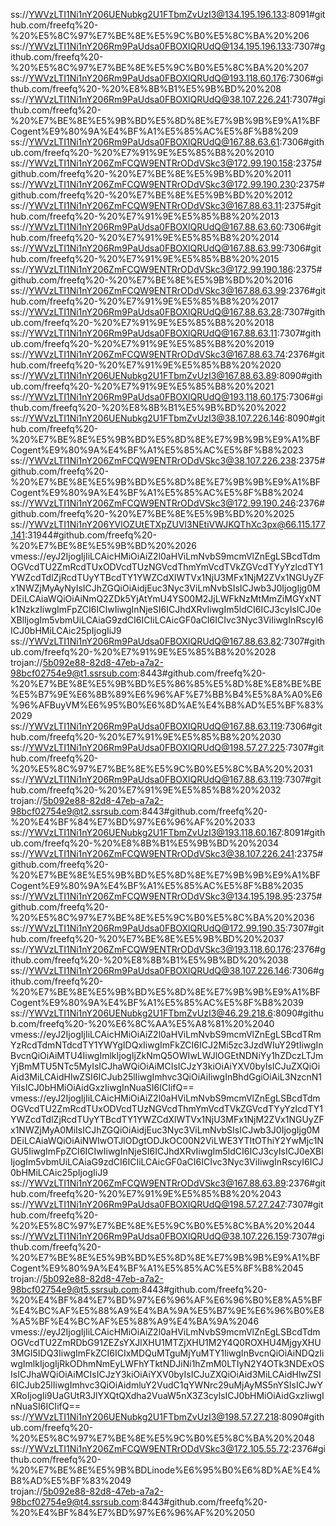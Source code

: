 ss://YWVzLTI1Ni1nY206UENubkg2U1FTbmZvUzI3@134.195.196.133:8091#github.com/freefq%20-%20%E5%8C%97%E7%BE%8E%E5%9C%B0%E5%8C%BA%20%206  
ss://YWVzLTI1Ni1nY206Rm9PaUdsa0FBOXlQRUdQ@134.195.196.133:7307#github.com/freefq%20-%20%E5%8C%97%E7%BE%8E%E5%9C%B0%E5%8C%BA%20%207  
ss://YWVzLTI1Ni1nY206Rm9PaUdsa0FBOXlQRUdQ@193.118.60.176:7306#github.com/freefq%20-%20%E8%8B%B1%E5%9B%BD%20%208  
ss://YWVzLTI1Ni1nY206Rm9PaUdsa0FBOXlQRUdQ@38.107.226.241:7307#github.com/freefq%20-%20%E7%BE%8E%E5%9B%BD%E5%8D%8E%E7%9B%9B%E9%A1%BFCogent%E9%80%9A%E4%BF%A1%E5%85%AC%E5%8F%B8%209  
ss://YWVzLTI1Ni1nY206Rm9PaUdsa0FBOXlQRUdQ@167.88.63.61:7306#github.com/freefq%20-%20%E7%91%9E%E5%85%B8%20%2010  
ss://YWVzLTI1Ni1nY206ZmFCQW9ENTRrODdVSkc3@172.99.190.158:2375#github.com/freefq%20-%20%E7%BE%8E%E5%9B%BD%20%2011  
ss://YWVzLTI1Ni1nY206ZmFCQW9ENTRrODdVSkc3@172.99.190.230:2375#github.com/freefq%20-%20%E7%BE%8E%E5%9B%BD%20%2012  
ss://YWVzLTI1Ni1nY206ZmFCQW9ENTRrODdVSkc3@167.88.63.11:2375#github.com/freefq%20-%20%E7%91%9E%E5%85%B8%20%2013  
ss://YWVzLTI1Ni1nY206Rm9PaUdsa0FBOXlQRUdQ@167.88.63.60:7306#github.com/freefq%20-%20%E7%91%9E%E5%85%B8%20%2014  
ss://YWVzLTI1Ni1nY206Rm9PaUdsa0FBOXlQRUdQ@167.88.63.99:7306#github.com/freefq%20-%20%E7%91%9E%E5%85%B8%20%2015  
ss://YWVzLTI1Ni1nY206ZmFCQW9ENTRrODdVSkc3@172.99.190.186:2375#github.com/freefq%20-%20%E7%BE%8E%E5%9B%BD%20%2016  
ss://YWVzLTI1Ni1nY206ZmFCQW9ENTRrODdVSkc3@167.88.63.99:2376#github.com/freefq%20-%20%E7%91%9E%E5%85%B8%20%2017  
ss://YWVzLTI1Ni1nY206Rm9PaUdsa0FBOXlQRUdQ@167.88.63.28:7307#github.com/freefq%20-%20%E7%91%9E%E5%85%B8%20%2018  
ss://YWVzLTI1Ni1nY206Rm9PaUdsa0FBOXlQRUdQ@167.88.63.11:7307#github.com/freefq%20-%20%E7%91%9E%E5%85%B8%20%2019  
ss://YWVzLTI1Ni1nY206ZmFCQW9ENTRrODdVSkc3@167.88.63.74:2376#github.com/freefq%20-%20%E7%91%9E%E5%85%B8%20%2020  
ss://YWVzLTI1Ni1nY206UENubkg2U1FTbmZvUzI3@167.88.63.89:8090#github.com/freefq%20-%20%E7%91%9E%E5%85%B8%20%2021  
ss://YWVzLTI1Ni1nY206Rm9PaUdsa0FBOXlQRUdQ@193.118.60.175:7306#github.com/freefq%20-%20%E8%8B%B1%E5%9B%BD%20%2022  
ss://YWVzLTI1Ni1nY206UENubkg2U1FTbmZvUzI3@38.107.226.146:8090#github.com/freefq%20-%20%E7%BE%8E%E5%9B%BD%E5%8D%8E%E7%9B%9B%E9%A1%BFCogent%E9%80%9A%E4%BF%A1%E5%85%AC%E5%8F%B8%2023  
ss://YWVzLTI1Ni1nY206ZmFCQW9ENTRrODdVSkc3@38.107.226.238:2375#github.com/freefq%20-%20%E7%BE%8E%E5%9B%BD%E5%8D%8E%E7%9B%9B%E9%A1%BFCogent%E9%80%9A%E4%BF%A1%E5%85%AC%E5%8F%B8%2024  
ss://YWVzLTI1Ni1nY206ZmFCQW9ENTRrODdVSkc3@172.99.190.246:2376#github.com/freefq%20-%20%E7%BE%8E%E5%9B%BD%20%2025  
ss://YWVzLTI1Ni1nY206YVlOZUtETXpZUVl3NEtiVWJKQThXc3px@66.115.177.141:31944#github.com/freefq%20-%20%E7%BE%8E%E5%9B%BD%20%2026  
vmess://eyJ2IjogIjIiLCAicHMiOiAiZ2l0aHViLmNvbS9mcmVlZnEgLSBcdTdmOGVcdTU2ZmRcdTUxODVcdTUzNGVcdThmYmVcdTVkZGVcdTYyYzlcdTY1YWZcdTdlZjRcdTUyYTBcdTY1YWZCdXlWTVx1NjU3MFx1NjM2ZVx1NGUyZFx1NWZjMyAyNyIsICJhZGQiOiAidjEuc3Nyc3ViLmNvbSIsICJwb3J0IjogIjg0MDEiLCAiaWQiOiAiNmQ2ZDk5YjAtYmU4YS00M2JjLWFkNzMtMmZiMGYxNTk1NzkzIiwgImFpZCI6ICIwIiwgInNjeSI6ICJhdXRvIiwgIm5ldCI6ICJ3cyIsICJ0eXBlIjogIm5vbmUiLCAiaG9zdCI6ICIiLCAicGF0aCI6ICIvc3Nyc3ViIiwgInRscyI6ICJ0bHMiLCAic25pIjogIiJ9  
ss://YWVzLTI1Ni1nY206Rm9PaUdsa0FBOXlQRUdQ@167.88.63.82:7307#github.com/freefq%20-%20%E7%91%9E%E5%85%B8%20%2028  
trojan://5b092e88-82d8-47eb-a7a2-98bcf02754e9@t1.ssrsub.com:8443#github.com/freefq%20-%20%E7%BE%8E%E5%9B%BD%E5%86%85%E5%8D%8E%E8%BE%BE%E5%B7%9E%E6%8B%89%E6%96%AF%E7%BB%B4%E5%8A%A0%E6%96%AFBuyVM%E6%95%B0%E6%8D%AE%E4%B8%AD%E5%BF%83%2029  
ss://YWVzLTI1Ni1nY206Rm9PaUdsa0FBOXlQRUdQ@167.88.63.119:7306#github.com/freefq%20-%20%E7%91%9E%E5%85%B8%20%2030  
ss://YWVzLTI1Ni1nY206Rm9PaUdsa0FBOXlQRUdQ@198.57.27.225:7307#github.com/freefq%20-%20%E5%8C%97%E7%BE%8E%E5%9C%B0%E5%8C%BA%20%2031  
ss://YWVzLTI1Ni1nY206Rm9PaUdsa0FBOXlQRUdQ@167.88.63.119:7307#github.com/freefq%20-%20%E7%91%9E%E5%85%B8%20%2032  
trojan://5b092e88-82d8-47eb-a7a2-98bcf02754e9@t2.ssrsub.com:8443#github.com/freefq%20-%20%E4%BF%84%E7%BD%97%E6%96%AF%20%2033  
ss://YWVzLTI1Ni1nY206UENubkg2U1FTbmZvUzI3@193.118.60.167:8091#github.com/freefq%20-%20%E8%8B%B1%E5%9B%BD%20%2034  
ss://YWVzLTI1Ni1nY206ZmFCQW9ENTRrODdVSkc3@38.107.226.241:2375#github.com/freefq%20-%20%E7%BE%8E%E5%9B%BD%E5%8D%8E%E7%9B%9B%E9%A1%BFCogent%E9%80%9A%E4%BF%A1%E5%85%AC%E5%8F%B8%2035  
ss://YWVzLTI1Ni1nY206ZmFCQW9ENTRrODdVSkc3@134.195.198.95:2375#github.com/freefq%20-%20%E5%8C%97%E7%BE%8E%E5%9C%B0%E5%8C%BA%20%2036  
ss://YWVzLTI1Ni1nY206Rm9PaUdsa0FBOXlQRUdQ@172.99.190.35:7307#github.com/freefq%20-%20%E7%BE%8E%E5%9B%BD%20%2037  
ss://YWVzLTI1Ni1nY206ZmFCQW9ENTRrODdVSkc3@193.118.60.176:2376#github.com/freefq%20-%20%E8%8B%B1%E5%9B%BD%20%2038  
ss://YWVzLTI1Ni1nY206Rm9PaUdsa0FBOXlQRUdQ@38.107.226.146:7306#github.com/freefq%20-%20%E7%BE%8E%E5%9B%BD%E5%8D%8E%E7%9B%9B%E9%A1%BFCogent%E9%80%9A%E4%BF%A1%E5%85%AC%E5%8F%B8%2039  
ss://YWVzLTI1Ni1nY206UENubkg2U1FTbmZvUzI3@46.29.218.6:8090#github.com/freefq%20-%20%E6%8C%AA%E5%A8%81%20%2040  
vmess://eyJ2IjogIjIiLCAicHMiOiAiZ2l0aHViLmNvbS9mcmVlZnEgLSBcdTRmYzRcdTdmNTdcdTY1YWYgIDQxIiwgImFkZCI6ICJ2Mi5zc3JzdWIuY29tIiwgInBvcnQiOiAiMTU4IiwgImlkIjogIjZkNmQ5OWIwLWJlOGEtNDNiYy1hZDczLTJmYjBmMTU5NTc5MyIsICJhaWQiOiAiMCIsICJzY3kiOiAiYXV0byIsICJuZXQiOiAid3MiLCAidHlwZSI6ICJub25lIiwgImhvc3QiOiAiIiwgInBhdGgiOiAiL3NzcnN1YiIsICJ0bHMiOiAidGxzIiwgInNuaSI6ICIifQ==  
vmess://eyJ2IjogIjIiLCAicHMiOiAiZ2l0aHViLmNvbS9mcmVlZnEgLSBcdTdmOGVcdTU2ZmRcdTUxODVcdTUzNGVcdThmYmVcdTVkZGVcdTYyYzlcdTY1YWZcdTdlZjRcdTUyYTBcdTY1YWZCdXlWTVx1NjU3MFx1NjM2ZVx1NGUyZFx1NWZjMyA0MiIsICJhZGQiOiAidjEuc3Nyc3ViLmNvbSIsICJwb3J0IjogIjg0MDEiLCAiaWQiOiAiNWIwOTJlODgtODJkOC00N2ViLWE3YTItOThiY2YwMjc1NGU5IiwgImFpZCI6ICIwIiwgInNjeSI6ICJhdXRvIiwgIm5ldCI6ICJ3cyIsICJ0eXBlIjogIm5vbmUiLCAiaG9zdCI6ICIiLCAicGF0aCI6ICIvc3Nyc3ViIiwgInRscyI6ICJ0bHMiLCAic25pIjogIiJ9  
ss://YWVzLTI1Ni1nY206ZmFCQW9ENTRrODdVSkc3@167.88.63.89:2376#github.com/freefq%20-%20%E7%91%9E%E5%85%B8%20%2043  
ss://YWVzLTI1Ni1nY206Rm9PaUdsa0FBOXlQRUdQ@198.57.27.247:7307#github.com/freefq%20-%20%E5%8C%97%E7%BE%8E%E5%9C%B0%E5%8C%BA%20%2044  
ss://YWVzLTI1Ni1nY206Rm9PaUdsa0FBOXlQRUdQ@38.107.226.159:7307#github.com/freefq%20-%20%E7%BE%8E%E5%9B%BD%E5%8D%8E%E7%9B%9B%E9%A1%BFCogent%E9%80%9A%E4%BF%A1%E5%85%AC%E5%8F%B8%2045  
trojan://5b092e88-82d8-47eb-a7a2-98bcf02754e9@t5.ssrsub.com:8443#github.com/freefq%20-%20%E4%BF%84%E7%BD%97%E6%96%AF%E6%96%B0%E8%A5%BF%E4%BC%AF%E5%88%A9%E4%BA%9A%E5%B7%9E%E6%96%B0%E8%A5%BF%E4%BC%AF%E5%88%A9%E4%BA%9A%2046  
vmess://eyJ2IjogIjIiLCAicHMiOiAiZ2l0aHViLmNvbS9mcmVlZnEgLSBcdTdmOGVcdTU2ZmRDbG91ZEZsYXJlXHU1MTZjXHU1M2Y4Q0ROXHU4MjgyXHU3MGI5IDQ3IiwgImFkZCI6ICIxMDQuMTguMjYuMTY1IiwgInBvcnQiOiAiNDQzIiwgImlkIjogIjRkODhmNmEyLWFhYTktNDJiNi1hZmM0LTIyN2Y4OTk3NDExOSIsICJhaWQiOiAiMCIsICJzY3kiOiAiYXV0byIsICJuZXQiOiAid3MiLCAidHlwZSI6ICJub25lIiwgImhvc3QiOiAidmluY2VudC1qYWNrc29uMjAyMS5nYSIsICJwYXRoIjogIi9UaGUtR3JlYXQtQXdha2VuaW5nX3Z3cyIsICJ0bHMiOiAidGxzIiwgInNuaSI6ICIifQ==  
ss://YWVzLTI1Ni1nY206UENubkg2U1FTbmZvUzI3@198.57.27.218:8090#github.com/freefq%20-%20%E5%8C%97%E7%BE%8E%E5%9C%B0%E5%8C%BA%20%2048  
ss://YWVzLTI1Ni1nY206ZmFCQW9ENTRrODdVSkc3@172.105.55.72:2376#github.com/freefq%20-%20%E7%BE%8E%E5%9B%BDLinode%E6%95%B0%E6%8D%AE%E4%B8%AD%E5%BF%83%2049  
trojan://5b092e88-82d8-47eb-a7a2-98bcf02754e9@t4.ssrsub.com:8443#github.com/freefq%20-%20%E4%BF%84%E7%BD%97%E6%96%AF%20%2050  
